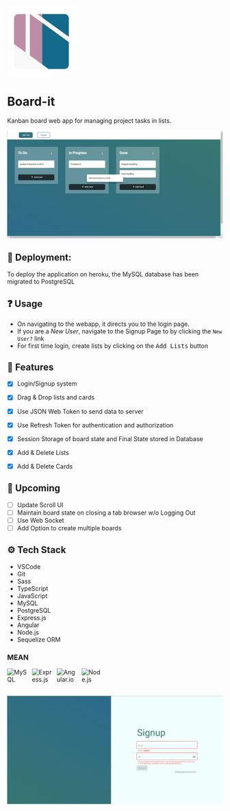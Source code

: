 ![Board-it](./frontend/src/assets/logo.png?raw=true)

# Board-it

Kanban board web app for managing project tasks in lists.

![Banner](./frontend/src/assets/cards.png?raw=true)

## :pushpin: Deployment:

To deploy the application on heroku, the MySQL database has been migrated to PostgreSQL

## :question: Usage
- On navigating to the webapp, it directs you to the login page. 
- If you are a *New User*, navigate to the Signup Page to by clicking the `New User?` link
- For first time login, create lists by clicking on the <kbd>Add Lists</kbd> button

## :rocket: Features

- [x] Login/Signup system 
- [x] Drag & Drop lists and cards
- [x] Use JSON Web Token to send data to server
- [x] Use Refresh Token for authentication and authorization  
- [x] Session Storage of board state and Final State stored in Database
- [x] Add & Delete Lists
- [x] Add & Delete Cards


## :construction: Upcoming 

- [ ] Update Scroll UI
- [ ] Maintain board state on closing a tab browser w/o Logging Out
- [ ] Use Web Socket
- [ ] Add Option to create multiple boards 

## :gear: Tech Stack

- VSCode
- Git
- Sass
- TypeScript
- JavaScript
- MySQL
- PostgreSQL
- Express.js
- Angular
- Node.js
- Sequelize ORM

### MEAN

<img align="left" alt="MySQL" width="48px" src="https://cdn.jsdelivr.net/gh/devicons/devicon/icons/mysql/mysql-original.svg" style="padding-right:10px;margin-bottom:30px;" />
<img align="left" alt="Express.js" width="48px" src="https://cdn.jsdelivr.net/gh/devicons/devicon/icons/express/express-original.svg" style="padding-right:10px;margin-bottom:30px;" />
<img align="left" alt="Angular.io" width="48px" src="https://angular.io/assets/images/logos/angular/angular.svg" style="padding-right:10px;margin-bottom:30px;" />
<img align="left" alt="Node.js" width="48px" src="https://cdn.jsdelivr.net/gh/devicons/devicon/icons/nodejs/nodejs-original.svg" style="padding-right:10px;margin-bottom:30px;" /> 
&nbsp;
<br />

![Banner](./frontend/src/assets/signup.png?raw=true)

